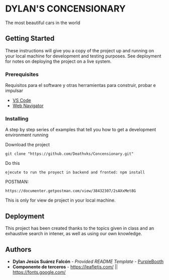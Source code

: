 # DYLAN'S CONCENSIONARY

The most beautiful cars in the world

## Getting Started

These instructions will give you a copy of the project up and running on
your local machine for development and testing purposes. See deployment
for notes on deploying the project on a live system.

### Prerequisites

Requisitos para el software y otras herramientas para construir, probar e impulsar
- [VS Code](https://code.visualstudio.com/download/)
- [Web Navigator](https://www.google.com/intl/es_es/chrome/)

### Installing

  A step by step series of examples that tell you how to get a development
  environment running

Download the project

    git clone "https://github.com/Deathvks/Concensionary.git"

Do this

    ejecute to run the proyect in backend and fronted: npm install

POSTMAN:

    https://documenter.getpostman.com/view/38432307/2sAXxMet8G

This is only for view de project in your local machine.

## Deployment

This project has been created thanks to the topics given in class and an exhaustive search in intener, as well as using our own knowledge.

## Authors

  - **Dylan Jesús Suárez Falcón** - *Provided README Template* -
    [PurpleBooth](https://github.com/PurpleBooth)
  - **Componente de terceros** - https://leafletjs.com/ || https://fonts.google.com/
